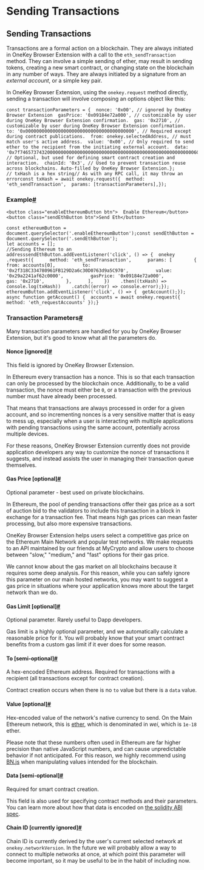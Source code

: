 # Sending Transactions

## Sending Transactions

Transactions are a formal action on a blockchain. They are always initiated in OneKey Browser Extension with a call to the `eth_sendTransaction` method. They can involve a simple sending of ether, may result in sending tokens, creating a new smart contract, or changing state on the blockchain in any number of ways. They are always initiated by a signature from an _external account_, or a simple key pair.

In OneKey Browser Extension, using the `onekey.request` method directly, sending a transaction will involve composing an options object like this:

```
const transactionParameters = {  nonce: '0x00', // ignored by OneKey Browser Extension  gasPrice: '0x09184e72a000', // customizable by user during OneKey Browser Extension confirmation.  gas: '0x2710', // customizable by user during OneKey Browser Extension confirmation.  to: '0x0000000000000000000000000000000000000000', // Required except during contract publications.  from: onekey.selectedAddress, // must match user's active address.  value: '0x00', // Only required to send ether to the recipient from the initiating external account.  data: '0x7f7465737432000000000000000000000000000000000000000000000000000000600057', // Optional, but used for defining smart contract creation and interaction.  chainId: '0x3', // Used to prevent transaction reuse across blockchains. Auto-filled by OneKey Browser Extension.};
// txHash is a hex string// As with any RPC call, it may throw an errorconst txHash = await onekey.request({  method: 'eth_sendTransaction',  params: [transactionParameters],});
```

### Example[#](https://docs.onekey.so/en/Extension/Guide/sending-transactions#example) <a href="#example" id="example"></a>

```
<button class="enableEthereumButton btn">  Enable Ethereum</button><button class="sendEthButton btn">Send Eth</button>
```

```
const ethereumButton = document.querySelector('.enableEthereumButton');const sendEthButton = document.querySelector('.sendEthButton');
let accounts = [];
//Sending Ethereum to an addresssendEthButton.addEventListener('click', () => {  onekey    .request({      method: 'eth_sendTransaction',      params: [        {          from: accounts[0],          to: '0x2f318C334780961FB129D2a6c30D0763d9a5C970',          value: '0x29a2241af62c0000',          gasPrice: '0x09184e72a000',          gas: '0x2710',        },      ],    })    .then((txHash) => console.log(txHash))    .catch((error) => console.error);});
ethereumButton.addEventListener('click', () => {  getAccount();});
async function getAccount() {  accounts = await onekey.request({ method: 'eth_requestAccounts' });}
```

### Transaction Parameters[#](https://docs.onekey.so/en/Extension/Guide/sending-transactions#transaction-parameters) <a href="#transaction-parameters" id="transaction-parameters"></a>

Many transaction parameters are handled for you by OneKey Browser Extension, but it's good to know what all the parameters do.

#### Nonce \[ignored][#](https://docs.onekey.so/en/Extension/Guide/sending-transactions#nonce-ignored) <a href="#nonce-ignored" id="nonce-ignored"></a>

This field is ignored by OneKey Browser Extension.

In Ethereum every transaction has a nonce. This is so that each transaction can only be processed by the blockchain once. Additionally, to be a valid transaction, the nonce must either be `0`, or a transaction with the previous number must have already been processed.

That means that transactions are always processed in order for a given account, and so incrementing nonces is a very sensitive matter that is easy to mess up, especially when a user is interacting with multiple applications with pending transactions using the same account, potentially across multiple devices.

For these reasons, OneKey Browser Extension currently does not provide application developers any way to customize the nonce of transactions it suggests, and instead assists the user in managing their transaction queue themselves.

#### Gas Price \[optional][#](https://docs.onekey.so/en/Extension/Guide/sending-transactions#gas-price-optional) <a href="#gas-price-optional" id="gas-price-optional"></a>

Optional parameter - best used on private blockchains.

In Ethereum, the pool of pending transactions offer their gas price as a sort of auction bid to the validators to include this transaction in a block in exchange for a transaction fee. That means high gas prices can mean faster processing, but also more expensive transactions.

OneKey Browser Extension helps users select a competitive gas price on the Ethereum Main Network and popular test networks. We make requests to an API maintained by our friends at MyCrypto and allow users to choose between "slow," "medium," and "fast" options for their gas price.

We cannot know about the gas market on all blockchains because it requires some deep analysis. For this reason, while you can safely ignore this parameter on our main hosted networks, you may want to suggest a gas price in situations where your application knows more about the target network than we do.

#### Gas Limit \[optional][#](https://docs.onekey.so/en/Extension/Guide/sending-transactions#gas-limit-optional) <a href="#gas-limit-optional" id="gas-limit-optional"></a>

Optional parameter. Rarely useful to Dapp developers.

Gas limit is a highly optional parameter, and we automatically calculate a reasonable price for it. You will probably know that your smart contract benefits from a custom gas limit if it ever does for some reason.

#### To \[semi-optional][#](https://docs.onekey.so/en/Extension/Guide/sending-transactions#to-semi-optional) <a href="#to-semi-optional" id="to-semi-optional"></a>

A hex-encoded Ethereum address. Required for transactions with a recipient (all transactions except for contract creation).

Contract creation occurs when there is no `to` value but there is a `data` value.

#### Value \[optional][#](https://docs.onekey.so/en/Extension/Guide/sending-transactions#value-optional) <a href="#value-optional" id="value-optional"></a>

Hex-encoded value of the network's native currency to send. On the Main Ethereum network, this is [ether](https://www.ethereum.org/eth), which is denominated in _wei_, which is `1e-18` ether.

Please note that these numbers often used in Ethereum are far higher precision than native JavaScript numbers, and can cause unpredictable behavior if not anticipated. For this reason, we highly recommend using [BN.js](https://github.com/indutny/bn.js/) when manipulating values intended for the blockchain.

#### Data \[semi-optional][#](https://docs.onekey.so/en/Extension/Guide/sending-transactions#data-semi-optional) <a href="#data-semi-optional" id="data-semi-optional"></a>

Required for smart contract creation.

This field is also used for specifying contract methods and their parameters. You can learn more about how that data is encoded on [the solidity ABI spec](https://solidity.readthedocs.io/en/develop/abi-spec.html).

#### Chain ID \[currently ignored][#](https://docs.onekey.so/en/Extension/Guide/sending-transactions#chain-id-currently-ignored) <a href="#chain-id-currently-ignored" id="chain-id-currently-ignored"></a>

Chain ID is currently derived by the user's current selected network at `onekey.networkVersion`. In the future we will probably allow a way to connect to multiple networks at once, at which point this parameter will become important, so it may be useful to be in the habit of including now.
